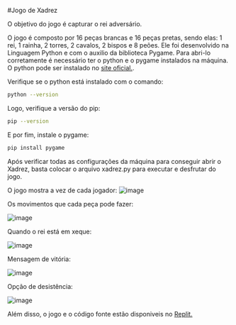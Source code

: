 #Jogo de Xadrez 

O objetivo do jogo é capturar o rei adversário.

O jogo é composto por 16 peças brancas e 16 peças pretas, sendo elas: 1 rei, 1 rainha, 2 torres, 2 cavalos, 2 bispos e 8 peões.
Ele foi desenvolvido na Linguagem Python e com o auxilio da biblioteca Pygame.
Para abri-lo corretamente é necessário ter o python e o pygame instalados na máquina.
O python pode ser instalado no [site oficial.](https://www.python.org/downloads/).

Verifique se o python está instalado com o comando:
```bash
python --version
```
Logo, verifique a versão do pip:
```bash
pip --version
```

E por fim, instale o pygame:
```bash
pip install pygame
```

Após verificar todas as configurações da máquina para conseguir abrir o Xadrez, basta colocar o arquivo xadrez.py para executar e desfrutar do jogo.

O jogo mostra a vez de cada jogador:
![image](https://github.com/LarissaGomes333/Xadrez-python/assets/88160134/a5be2062-d82b-4778-b085-52db1bd768db)

Os movimentos que cada peça pode fazer:

![image](https://github.com/LarissaGomes333/Xadrez-python/assets/88160134/f8ad4e8c-36f2-4f79-9e9c-db3e4ef03f0d)

Quando o rei está em xeque:

![image](https://github.com/LarissaGomes333/Xadrez-python/assets/88160134/44e11a89-84c3-42f2-8fc3-1ad94c23940a)

Mensagem de vitória:

![image](https://github.com/LarissaGomes333/Xadrez-python/assets/88160134/cbd8035d-60d4-46a0-8d16-5ec4af05981f)

Opção de desistência:

![image](https://github.com/LarissaGomes333/Xadrez-python/assets/88160134/bc81a94f-be4b-42d1-8296-f58229b60ed2)

Além disso, o jogo e o código fonte estão disponiveis no [Replit.](https://replit.com/@larissabeatriz3/Xadrez-pygame#main.py)





